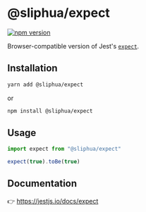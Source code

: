 # @sliphua/expect

[![npm version](https://img.shields.io/npm/v/@sliphua/expect?label=%40sliphua%2Fexpect "@sliphua/expect")](https://npmjs.com/package/@sliphua/expect)

Browser-compatible version of Jest's [`expect`](https://jestjs.io/docs/expect).

## Installation

```sh
yarn add @sliphua/expect
```

or

```sh
npm install @sliphua/expect
```

## Usage

```js
import expect from "@sliphua/expect"

expect(true).toBe(true)
```

## Documentation

👉 https://jestjs.io/docs/expect
